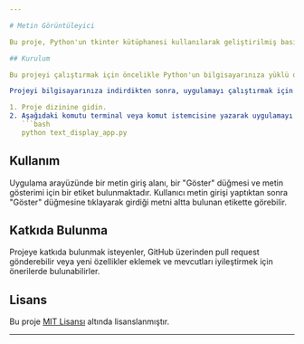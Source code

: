 ```yaml
---

# Metin Görüntüleyici

Bu proje, Python'un tkinter kütüphanesi kullanılarak geliştirilmiş basit bir grafik kullanıcı arayüzü (GUI) uygulamasıdır. Uygulama, kullanıcının metin girişi yapmasına ve bu metni bir düğmeye basarak ekranda görüntülemesine olanak tanır.

## Kurulum

Bu projeyi çalıştırmak için öncelikle Python'un bilgisayarınıza yüklü olması gerekmektedir. Python'ı [Python resmi web sitesinden](https://www.python.org/downloads/) indirip kurabilirsiniz.

Projeyi bilgisayarınıza indirdikten sonra, uygulamayı çalıştırmak için aşağıdaki adımları izleyin:

1. Proje dizinine gidin.
2. Aşağıdaki komutu terminal veya komut istemcisine yazarak uygulamayı başlatın:
   ```bash
   python text_display_app.py
   ```

## Kullanım

Uygulama arayüzünde bir metin giriş alanı, bir "Göster" düğmesi ve metin gösterimi için bir etiket bulunmaktadır. Kullanıcı metin girişi yaptıktan sonra "Göster" düğmesine tıklayarak girdiği metni altta bulunan etikette görebilir.

## Katkıda Bulunma

Projeye katkıda bulunmak isteyenler, GitHub üzerinden pull request gönderebilir veya yeni özellikler eklemek ve mevcutları iyileştirmek için önerilerde bulunabilirler.

## Lisans

Bu proje [MIT Lisansı](LICENSE) altında lisanslanmıştır.

---
```

